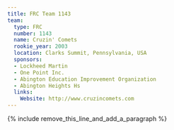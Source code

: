 ```yaml
---
title: FRC Team 1143
team:
  type: FRC
  number: 1143
  name: Cruzin' Comets
  rookie_year: 2003
  location: Clarks Summit, Pennsylvania, USA
  sponsors:
  - Lockheed Martin
  - One Point Inc.
  - Abington Education Improvement Organization
  - Abington Heights Hs
  links:
    Website: http://www.cruzincomets.com
---
```


{% include remove_this_line_and_add_a_paragraph %}